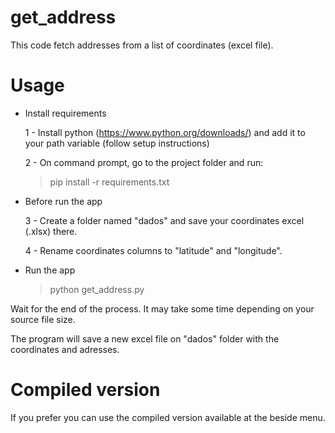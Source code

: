 # get_address
This code fetch addresses from a list of coordinates (excel file).

  # Usage
    
  * Install requirements
  
      1 - Install python (https://www.python.org/downloads/) and add it to your path variable (follow setup instructions)
      
      2 - On command prompt, go to the project folder and run:
  
      > pip install -r requirements.txt
   

  * Before run the app
  
      3 - Create a folder named "dados" and save your coordinates excel (.xlsx) there.
      
      4 - Rename coordinates columns to "latitude" and "longitude".
    
  * Run the app

      > python get_address.py
  
  Wait for the end of the process. It may take some time depending on your source file size.
  
  The program will save a new excel file on "dados" folder with the coordinates and adresses.
  
  # Compiled version
  
  If you prefer you can use the compiled version available at the beside menu.
